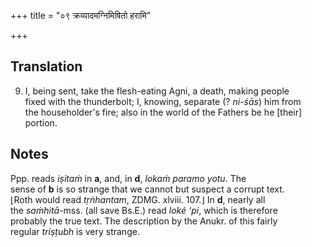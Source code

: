 +++
title = "०९ क्रव्यादमग्निमिषितो हरामि"

+++
## Translation
9. I, being sent, take the flesh-eating Agni, a death, making people  
fixed with the thunderbolt; I, knowing, separate (? *ni-śās*) him from  
the householder's fire; also in the world of the Fathers be he \[their\]  
portion.

## Notes
Ppp. reads *iṣitaṁ* in **a**, and, in **d**, *lokaṁ paramo yotu*. The  
sense of **b** is so strange that we cannot but suspect a corrupt text.  
⌊Roth would read *tṛṅhantam*, ZDMG. xlviii. 107.⌋ In **d**, nearly all  
the *saṁhitā*-mss. (all save Bs.E.) read *loké ‘pi*, which is therefore  
probably the true text. The description by the Anukr. of this fairly  
regular *triṣṭubh* is very strange.
